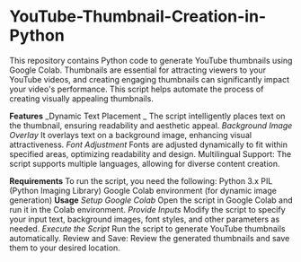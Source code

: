 # YouTube-Thumbnail-Creation-in-Python

This repository contains Python code to generate YouTube thumbnails using Google Colab. Thumbnails are essential for attracting viewers to your YouTube videos, and creating engaging thumbnails can significantly impact your video's performance. This script helps automate the process of creating visually appealing thumbnails.

**Features**
_Dynamic Text Placement _
The script intelligently places text on the thumbnail, ensuring readability and aesthetic appeal.
_Background Image Overlay_
It overlays text on a background image, enhancing visual attractiveness.
_Font Adjustment_
Fonts are adjusted dynamically to fit within specified areas, optimizing readability and design.
Multilingual Support: The script supports multiple languages, allowing for diverse content creation.

**Requirements**
To run the script, you need the following:
Python 3.x
PIL (Python Imaging Library)
Google Colab environment (for dynamic image generation)
**Usage**
_Setup Google Colab_ 
Open the script in Google Colab and run it in the Colab environment.
_Provide Inputs_
Modify the script to specify your input text, background images, font styles, and other parameters as needed.
_Execute the Script_
Run the script to generate YouTube thumbnails automatically.
Review and Save: Review the generated thumbnails and save them to your desired location.
